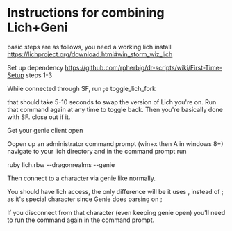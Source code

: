 # Instructions for combining Lich+Geni

basic steps are as follows, you need a working lich install https://lichproject.org/download.html#win_storm_wiz_lich 

Set up dependency  https://github.com/rpherbig/dr-scripts/wiki/First-Time-Setup steps 1-3

While connected through SF, run ;e toggle_lich_fork

that should take 5-10 seconds to swap the version of Lich you're on. Run that command again at any time to toggle back. Then you're basically done with SF. close out if it.

Get your genie client open

Oopen up an administrator command prompt (win+x then A in windows 8+)
navigate to your lich directory and in the command prompt run 

  ruby lich.rbw --dragonrealms --genie
  
Then connect to a character via genie like normally.

You should have lich access, the only difference will be it uses , instead of ; as it's special character since Genie does parsing on ;

If you disconnect from that character (even keeping genie open) you'll need to run the command again in the command prompt.
